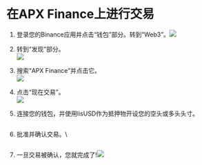 # 在APX Finance上进行交易

1. 登录您的Binance应用并点击“钱包”部分。转到“Web3”。![](https://docs.bsc.lista.org/\~gitbook/image?url=https%3A%2F%2Flh7-us.googleusercontent.com%2FmHFaY3A4GeDdLvgySoS2mBU64RN2IN9PkodHoe3siPkvrY7cgw1EpOX-bkipJSNkzGB6pfT6TemVLkIBFLpxk3YBxF1Z7hEo6cHzPCAUkHg4\_7FGrZ1MXy3YvbzIQfgeSn6wVGd4Dy\_8D3k1wv7Y7fs\&width=300\&dpr=4\&quality=100\&sign=4cbcc6d\&sv=1)
2. 转到“发现”部分。\
   ![](https://docs.bsc.lista.org/\~gitbook/image?url=https%3A%2F%2F1284749027-files.gitbook.io%2F%7E%2Ffiles%2Fv0%2Fb%2Fgitbook-x-prod.appspot.com%2Fo%2Fspaces%252FeuAQJMk753IWaCTi0zzi%252Fuploads%252FpmhO2KmVKor4yP5DE0qa%252Fimage.png%3Falt%3Dmedia%26token%3D3a9ee3da-b3e6-41b4-9093-1323a883c954\&width=300\&dpr=4\&quality=100\&sign=4c95f0c1\&sv=1)
3. 搜索“APX Finance”并点击它。\
   ![](https://docs.bsc.lista.org/\~gitbook/image?url=https%3A%2F%2F1284749027-files.gitbook.io%2F%7E%2Ffiles%2Fv0%2Fb%2Fgitbook-x-prod.appspot.com%2Fo%2Fspaces%252FeuAQJMk753IWaCTi0zzi%252Fuploads%252F2JwkmOUyVMeZAp4tDRXq%252Fimage.png%3Falt%3Dmedia%26token%3Db44e532a-8937-40a3-8981-f837956adbb6\&width=300\&dpr=4\&quality=100\&sign=64001fff\&sv=1)
4. 点击“现在交易”。\
   ![](https://docs.bsc.lista.org/\~gitbook/image?url=https%3A%2F%2F1284749027-files.gitbook.io%2F%7E%2Ffiles%2Fv0%2Fb%2Fgitbook-x-prod.appspot.com%2Fo%2Fspaces%252FeuAQJMk753IWaCTi0zzi%252Fuploads%252FVBZZenqwfgIle9sfvMfk%252Fimage.png%3Falt%3Dmedia%26token%3D300ee941-ad7e-47e5-9473-800f2cb835f4\&width=300\&dpr=4\&quality=100\&sign=14c0caf4\&sv=1)
5. 连接您的钱包，并使用lisUSD作为抵押物开设您的空头或多头头寸。

    <figure><img src="https://docs.bsc.lista.org/~gitbook/image?url=https%3A%2F%2Flh7-us.googleusercontent.com%2Fgeno2d42j52Jzd3m5jdHmLF7xQXdHKhzRQk582A2XByWsxp-iroj_FLNY2L0H4opMeI42X4RyiwR4a3RUSRpHbPijGLtOqROK5fEKBLHxvAd_QZ9KzzL2V5dCMEVlWT8bGtwbVX9seZzJSuoVqqWQhI&#x26;width=768&#x26;dpr=4&#x26;quality=100&#x26;sign=2e98dbc7&#x26;sv=1" alt=""><figcaption></figcaption></figure>
6. 批准并确认交易。\

    <figure><img src="https://docs.bsc.lista.org/~gitbook/image?url=https%3A%2F%2Flh7-us.googleusercontent.com%2FoQ0r0qx0hcErJo7kKrBeZcsrhC0ABzyOVzwqAO3Igg4EUnxrI1uztUtM37lYCvACy1jD_veZBFcH17NUfhS158euPniBPAT8kftB7Xp5tx6CaGAazvlwYDSMKKx65eXficPrYXyT2569dj7reuS9r8k&#x26;width=768&#x26;dpr=4&#x26;quality=100&#x26;sign=2c794a5d&#x26;sv=1" alt=""><figcaption></figcaption></figure>
7. 一旦交易被确认，您就完成了!![](https://docs.bsc.lista.org/\~gitbook/image?url=https%3A%2F%2Flh7-us.googleusercontent.com%2FlKpzHK5tjljRfwzAWruRJLxwSWjkNdRRvVoTUzdQ3s5Jp9I28x7B5ZV4W52aosTP-bXZoU9QpW6pJW-4Il02aJD4YDOVcio5k75RAtfKT4K8WMV7\_66N\_6-VNY\_rk9vecQbpUZ1O55whsDHQF9FKkeU\&width=300\&dpr=4\&quality=100\&sign=69e48f0d\&sv=1)